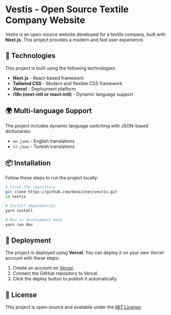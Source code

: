 # Vestis - Open Source Textile Company Website

Vestis is an open-source website developed for a textile company, built with **Next.js**. This project provides a modern and fast user experience.

## 🚀 Technologies

This project is built using the following technologies:
- **Next.js** - React-based framework
- **Tailwind CSS** - Modern and flexible CSS framework
- **Vercel** - Deployment platform
- **i18n (next-intl or react-intl)** - Dynamic language support

## 🌍 Multi-language Support

The project includes dynamic language switching with JSON-based dictionaries:
- `en.json` - English translations
- `tr.json` - Turkish translations

## 📦 Installation

Follow these steps to run the project locally:

```sh
# Clone the repository
git clone https://github.com/denizinec/vestis.git
cd vestis

# Install dependencies
yarn install

# Run in development mode
yarn run dev
```

## 🚀 Deployment

The project is deployed using **Vercel**. You can deploy it on your own Vercel account with these steps:

1. Create an account on [Vercel](https://vercel.com/).
2. Connect the GitHub repository to Vercel.
3. Click the deploy button to publish it automatically.

## 📄 License

This project is open-source and available under the [MIT License](LICENSE).

